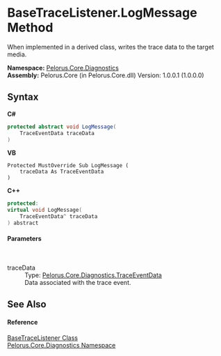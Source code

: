 # BaseTraceListener.LogMessage Method 
 

When implemented in a derived class, writes the trace data to the target media.

**Namespace:**&nbsp;<a href="9C794B0B">Pelorus.Core.Diagnostics</a><br />**Assembly:**&nbsp;Pelorus.Core (in Pelorus.Core.dll) Version: 1.0.0.1 (1.0.0.0)

## Syntax

**C#**<br />
``` C#
protected abstract void LogMessage(
	TraceEventData traceData
)
```

**VB**<br />
``` VB
Protected MustOverride Sub LogMessage ( 
	traceData As TraceEventData
)
```

**C++**<br />
``` C++
protected:
virtual void LogMessage(
	TraceEventData^ traceData
) abstract
```


#### Parameters
&nbsp;<dl><dt>traceData</dt><dd>Type: <a href="707B7152">Pelorus.Core.Diagnostics.TraceEventData</a><br />Data associated with the trace event.</dd></dl>

## See Also


#### Reference
<a href="E94DFA3F">BaseTraceListener Class</a><br /><a href="9C794B0B">Pelorus.Core.Diagnostics Namespace</a><br />